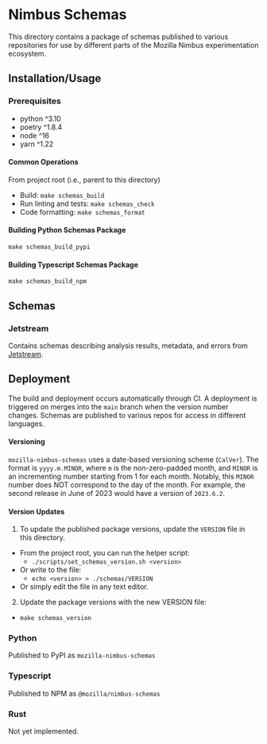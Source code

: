 # Nimbus Schemas

This directory contains a package of schemas published to various repositories for use by different parts of the Mozilla Nimbus experimentation ecosystem.


## Installation/Usage
### Prerequisites
- python ^3.10
- poetry ^1.8.4
- node ^16
- yarn ^1.22

#### Common Operations
From project root (i.e., parent to this directory)
- Build: `make schemas_build`
- Run linting and tests: `make schemas_check`
- Code formatting: `make schemas_format`

#### Building Python Schemas Package
`make schemas_build_pypi`

#### Building Typescript Schemas Package
`make schemas_build_npm`

## Schemas
### Jetstream

Contains schemas describing analysis results, metadata, and errors from [Jetstream](https://github.com/mozilla/jetstream).


## Deployment
The build and deployment occurs automatically through CI. A deployment is triggered on merges into the `main` branch when the version number changes. Schemas are published to various repos for access in different languages.

#### Versioning
`mozilla-nimbus-schemas` uses a date-based versioning scheme (`CalVer`). The format is `yyyy.m.MINOR`, where `m` is the non-zero-padded month, and `MINOR` is an incrementing number starting from 1 for each month. Notably, this `MINOR` number does NOT correspond to the day of the month. For example, the second release in June of 2023 would have a version of `2023.6.2`.

#### Version Updates
1. To update the published package versions, update the `VERSION` file in this directory.
  - From the project root, you can run the helper script:
    - `./scripts/set_schemas_version.sh <version>`
  - Or write to the file:
    - `echo <version> > ./schemas/VERSION`
  - Or simply edit the file in any text editor.
2. Update the package versions with the new VERSION file:
  - `make schemas_version`

### Python
Published to PyPI as `mozilla-nimbus-schemas`

### Typescript
Published to NPM as `@mozilla/nimbus-schemas`

### Rust
Not yet implemented.
